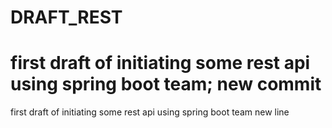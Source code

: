 # DRAFT_REST

first draft of initiating some rest api using spring boot team; new commit
=======
first draft of initiating some rest api using spring boot team
new line

